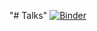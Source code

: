 "# Talks" 
[![Binder](https://mybinder.org/badge_logo.svg)](https://mybinder.org/v2/gh/andrejkk/Talks.git/master)
